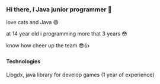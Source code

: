 ### Hi there, i Java junior programmer 👋

love cats and Java 😄

at 14 year old i programming more that 3 years 😳

know how cheer up the team 😎👍

#### Technologies

Libgdx, java library for develop games (1 year of experience)
